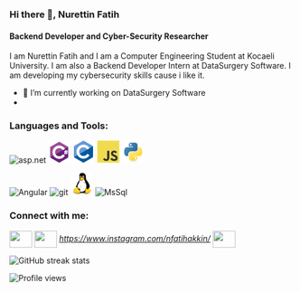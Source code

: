 [//]:[![MasterHead](https://avatars.githubusercontent.com/u/43918312?s=400&u=fa5b2a6b55e77cea7e4f7235bbfedb54eae55490&v=4)](https://github.com/nfatihakkin)
### Hi there 👋, Nurettin Fatih
#### Backend Developer and Cyber-Security Researcher
I am Nurettin Fatih and I am a Computer Engineering Student at Kocaeli University. I am also a Backend Developer Intern at DataSurgery Software. I am developing my cybersecurity skills cause i like it.

- 🔭 I’m currently working on DataSurgery Software 
- 
<h3 align="left">Languages and Tools:</h3>
<p align="left">
 <img src="http://www.semihduran.com/wp-content/uploads/2014/12/asp_net.png" alt="asp.net" width="38">
<img src="https://raw.githubusercontent.com/devicons/devicon/master/icons/csharp/csharp-original.svg" alt="C#" width="38">
<img src="https://raw.githubusercontent.com/devicons/devicon/master/icons/c/c-original.svg" alt="C" width="40" height="40"/> </a>
<img src="https://raw.githubusercontent.com/devicons/devicon/master/icons/javascript/javascript-original.svg" alt="JavaScript" width="40" height="40"/> </a> 
<img src="https://raw.githubusercontent.com/devicons/devicon/master/icons/python/python-original.svg" alt="Python" width="40" height="40"/> </a> </p>
<img src="https://angular.io/assets/images/logos/angular/angular.svg" alt="Angular" width="40" height="40"/> </a> 
<img src="https://www.vectorlogo.zone/logos/git-scm/git-scm-icon.svg" alt="git" width="40" height="40"/> </a> 
<img src="https://raw.githubusercontent.com/devicons/devicon/master/icons/linux/linux-original.svg" alt="linux" width="40" height="40"/> </a> 
<img src="https://www.svgrepo.com/show/303229/microsoft-sql-server-logo.svg" alt="MsSql" width="40" height="40"/> </a> 


<h3 align="left">Connect with me:</h3>
<p align="left">

<a href="https://www.linkedin.com/in/nfatihakkin/" target="blank"><img align="center" src="https://cdn.jsdelivr.net/npm/simple-icons@3.0.1/icons/linkedin.svg" alt="" height="30" width="40" /></a>
<a href="https://www.instagram.com/nfatihakkin/" target="blank"><img align="center" src="https://cdn.jsdelivr.net/npm/simple-icons@3.0.1/icons/instagram.svg" alt="" height="30" width="40" /></a>
  <i class="fa-brands fa-instagram">https://www.instagram.com/nfatihakkin/</i>
<a href="https://twitter.com/nfatihakkin" target="blank"><img align="center" src="https://cdn.jsdelivr.net/npm/simple-icons@3.0.1/icons/twitter.svg" alt="" height="30" width="40" /></a>
</p>



![GitHub streak stats](https://github-readme-streak-stats.herokuapp.com/?user=nfatihakkin)  

![Profile views](https://gpvc.arturio.dev/nfatihakkin)  
<!--
**nfatihakkin/nfatihakkin** is a ✨ _special_ ✨ repository because its `README.md` (this file) appears on your GitHub profile.

Here are some ideas to get you started:

- 🔭 I’m currently working on ...
- 🌱 I’m currently learning ...
- 👯 I’m looking to collaborate on ...
- 🤔 I’m looking for help with ...
- 💬 Ask me about ...
- 📫 How to reach me: ...
- 😄 Pronouns: ...
- ⚡ Fun fact: ...
-->
